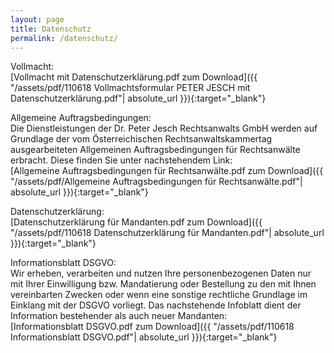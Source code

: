 ```yaml
---
layout: page
title: Datenschutz
permalink: /datenschutz/
---
```

Vollmacht: <br>
[Vollmacht mit Datenschutzerklärung.pdf zum Download]({{ "/assets/pdf/110618 Vollmachtsformular PETER JESCH mit Datenschutzerklärung.pdf"| absolute_url }}){:target="_blank"}


Allgemeine Auftragsbedingungen: <br>
Die Dienstleistungen der Dr. Peter Jesch Rechtsanwalts GmbH werden auf Grundlage der vom Österreichischen Rechtsanwaltskammertag ausgearbeiteten Allgemeinen Auftragsbedingungen für Rechtsanwälte erbracht. Diese finden Sie unter nachstehendem Link: <br>
[Allgemeine Auftragsbedingungen für Rechtsanwälte.pdf zum Download]({{ "/assets/pdf/Allgemeine Auftragsbedingungen für Rechtsanwälte.pdf"| absolute_url }}){:target="_blank"}

Datenschutzerklärung: <br>
[Datenschutzerklärung für Mandanten.pdf zum Download]({{ "/assets/pdf/110618 Datenschutzerklärung für Mandanten.pdf"| absolute_url }}){:target="_blank"}

Informationsblatt DSGVO: <br>
Wir erheben, verarbeiten und nutzen Ihre personenbezogenen Daten nur mit Ihrer Einwilligung bzw. Mandatierung oder Bestellung zu den mit Ihnen vereinbarten Zwecken oder wenn eine sonstige rechtliche Grundlage im Einklang mit der DSGVO vorliegt. Das nachstehende Infoblatt dient der Information bestehender als auch neuer Mandanten: <br>
[Informationsblatt DSGVO.pdf zum Download]({{ "/assets/pdf/110618 Informationsblatt DSGVO.pdf"| absolute_url }}){:target="_blank"}
